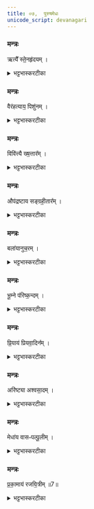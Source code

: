```yaml
---
title: ०७,  पुरुषमेधः  
unicode_script: devanagari
---
```



###  मन्त्रः
ऋत्यै᳚ स्ते॒नहृ॑दयम् ।

<details><summary>भट्टभास्करटीका</summary>

1ऋत्यै ईत्यै ऋतीयतेः 'इन्सर्वधातुभ्यः' इतीन्प्रत्ययः । स्तेनहृदयं स्तेयप्रधानहृदयम् ।
</details>

###  मन्त्रः
वैर॑हत्याय॒ पिशु॑नम् ।

<details><summary>भट्टभास्करटीका</summary>

वैरहत्याय वीरहत्यायुक्तो वीरहा तद्भावाय पिशुनं गोपनीयानां प्रकाशयितारम् ।
</details>

###  मन्त्रः
विवि॑त्त्यै ख्ष॒त्तार᳚म् ।

<details><summary>भट्टभास्करटीका</summary>

विवित्यै विवेकाय क्षत्तारं राजस्थानीयमन्त्रिमुख्यम् ।
</details>

###  मन्त्रः

औप॑द्रष्टाय सङ्ग्रही॒तार᳚म् ।
<details><summary>भट्टभास्करटीका</summary>

औपद्रष्टाय उपद्रष्टा प्रत्यवेक्षिता तद्भावाय । अन्त्यलोपश्छादसः । उद्गात्रादिर्द्वष्टव्यः । सङ्ग्रहीतारं भाण्डागाराध्यक्षं करसंङ्ग्रहकारिणं वा ।
</details>

###  मन्त्रः

बला॑यानुच॒रम् ।
<details><summary>भट्टभास्करटीका</summary>

बलाय अनुचरं सेवकम् ।
</details>

###  मन्त्रः
भू॒म्ने प॑रिष्क॒न्दम् ।

<details><summary>भट्टभास्करटीका</summary>

भूम्ने महत्त्वाय परिष्कन्दं, परिचारकम् । वीणावादिनमित्येके ।
</details>

###  मन्त्रः
प्रि॒याय॑ प्रियवा॒दिन᳚म् ।

<details><summary>भट्टभास्करटीका</summary>

प्रियाय प्रियवादिनम् । गतम् ।
</details>

###  मन्त्रः
अरि॑ष्ट्या अश्वसा॒दम् ।

<details><summary>भट्टभास्करटीका</summary>

अरिष्ट्यै अहिंसायै अश्वसादं अश्वारोहिणम् ।
</details>

###  मन्त्रः

मेधा॑य वासᳶपल्पू॒लीम् ।
<details><summary>भट्टभास्करटीका</summary>

मेधाय यज्ञाय शोधनाय वासःपल्पूलीं वाससः शोधयित्रीं रजकस्त्रियम् ।
</details>

###  मन्त्रः
प्र॒का॒माय॑ रजयि॒त्रीम् ॥7॥  

<details><summary>भट्टभास्करटीका</summary>

प्रकामाय पकृष्टाय कामाय रजयित्रीं रञ्जयित्रीं वाससाम् । चित्रकारिणीमित्येके । छन्दसोऽनुनासिकलोपः ॥  




इति तृतीये चतुर्थे सप्तमोऽनुवाकः ॥  

</details>

